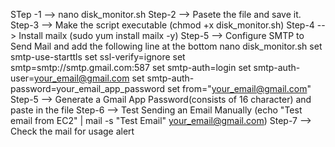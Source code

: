 STep -1 --> nano disk_monitor.sh
Step-2 --> Pasete the file and save it.
Step-3 --> Make the script executable (chmod +x disk_monitor.sh)
Step-4 -->  Install mailx (sudo yum install mailx -y)
Step-5 --> Configure SMTP to Send Mail and add the following line at the bottom
            nano disk_monitor.sh
            set smtp-use-starttls
            set ssl-verify=ignore
            set smtp=smtp://smtp.gmail.com:587
            set smtp-auth=login
            set smtp-auth-user=your_email@gmail.com
            set smtp-auth-password=your_email_app_password
            set from="your_email@gmail.com"
Step-5 --> Generate a Gmail App Password(consists of 16 character) and paste in the file
Step-6 --> Test Sending an Email Manually
           (echo "Test email from EC2" | mail -s "Test Email" your_email@gmail.com)
Step-7 --> Check the mail for usage alert

